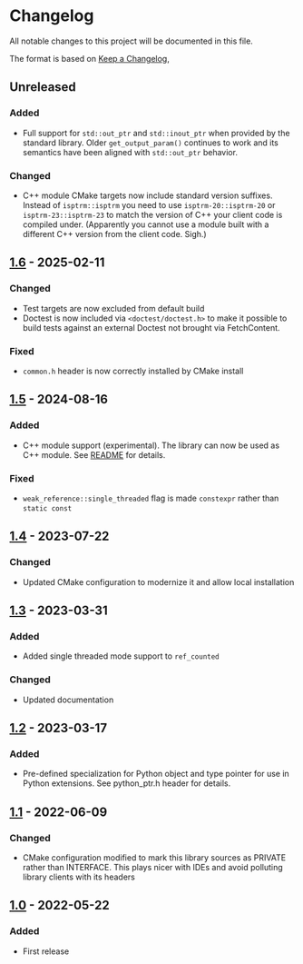 # Changelog
All notable changes to this project will be documented in this file.

The format is based on [Keep a Changelog](https://keepachangelog.com/en/1.0.0/),

## Unreleased

### Added
- Full support for `std::out_ptr` and `std::inout_ptr` when provided by the standard library.
  Older `get_output_param()` continues to work and its semantics have been aligned with `std::out_ptr`
  behavior.

### Changed
- C++ module CMake targets now include standard version suffixes. Instead of `isptrm::isptrm` you need
  to use `isptrm-20::isptrm-20` or `isptrm-23::isptrm-23` to match the version of C++ your client code 
  is compiled under. (Apparently you cannot use a module built with a different C++ version from the
  client code. Sigh.)

## [1.6] - 2025-02-11

### Changed
- Test targets are now excluded from default build
- Doctest is now included via `<doctest/doctest.h>` to make it possible to build 
  tests against an external Doctest not brought via FetchContent. 

### Fixed
- `common.h` header is now correctly installed by CMake install

## [1.5] - 2024-08-16

### Added
- C++ module support (experimental). The library can now be used as C++ module. See [README](https://github.com/gershnik/intrusive_shared_ptr/) for details.

### Fixed
- `weak_reference::single_threaded` flag is made `constexpr` rather than `static const`

## [1.4] - 2023-07-22

### Changed
- Updated CMake configuration to modernize it and allow local installation

## [1.3] - 2023-03-31

### Added
- Added single threaded mode support to `ref_counted`

### Changed
- Updated documentation

## [1.2] - 2023-03-17

### Added
- Pre-defined specialization for Python object and type pointer for use in Python extensions. See python_ptr.h header for details.


## [1.1] - 2022-06-09

### Changed
- CMake configuration modified to mark this library sources as PRIVATE rather than INTERFACE. This plays nicer with IDEs and avoid polluting library clients with its headers

## [1.0] - 2022-05-22

### Added
- First release

[1.0]: https://github.com/gershnik/intrusive_shared_ptr/releases/v1.0
[1.1]: https://github.com/gershnik/intrusive_shared_ptr/releases/v1.1
[1.2]: https://github.com/gershnik/intrusive_shared_ptr/releases/v1.2
[1.3]: https://github.com/gershnik/intrusive_shared_ptr/releases/v1.3
[1.4]: https://github.com/gershnik/intrusive_shared_ptr/releases/v1.4
[1.5]: https://github.com/gershnik/intrusive_shared_ptr/releases/v1.5
[1.6]: https://github.com/gershnik/intrusive_shared_ptr/releases/v1.6

